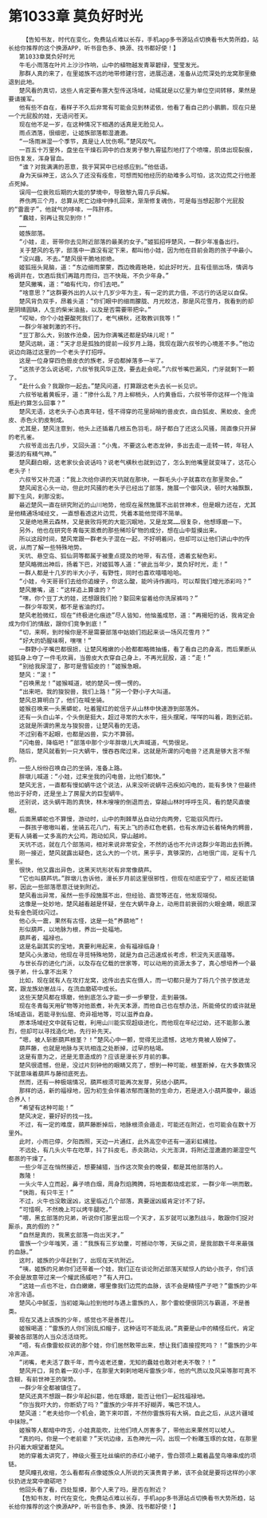 # 第1033章 莫负好时光
        【告知书友，时代在变化，免费站点难以长存，手机app多书源站点切换看书大势所趋，站长给你推荐的这个换源APP，听书音色多、换源、找书都好使！】
       第1033章莫负好时光
       牛毛小雨落在叶片上沙沙作响，山中的植物越发青翠碧绿，莹莹发光。
       那群人真的来了，在里姬族不远的地带修建行宫，进展迅速，准备从边荒深处的龙窝那里撤退到此地。
       楚风看的真切，这些人肯定要布置大型传送场域，动辄就是以亿里为单位空间转移，果然是要请援军。
       他有些不自在，看样子不久后非常有可能会见到林诺依，他看了看自己的小鹏鹏，现在只是一个光屁股的娃，无语问苍天。
       现在他不足一岁，在这种情况下相遇的话真是无脸见人。
       雨点洒落，很细密，让姬族部落都湿漉漉。
       “一场雨淋湿一个季节，真是让人忧伤啊。”楚风叹气。
       一百五十万里外，盘坐在干燥石洞中的白发男子黎九霄猛烈地打了个喷嚏，肌体出现裂痕，旧伤复发，浑身冒血。
       “谁？对我满满的恶意，我于冥冥中已经感应到。”他低语。
       身为天纵神王，这么久了还没有痊愈，可想而知他经历的劫难多么可怕，这次边荒之行他差点死掉。
       误闯一位衰败后期的大能的梦境中，导致黎九霄几乎兵解。
       养伤两三个月，总算从死亡边缘中挣扎回来，渐渐修复魂伤，可是每当想起那个光屁股的“雷震子”，他就气的哆嗦，一阵肝疼。
       “蠢娃，别再让我见到你！”
       ……
       姬族部落。
       “小娃，走，哥带你去见附近部落的最美的女子。”姬狐招呼楚风，一群少年准备出行。
       关于楚风的名字，部落中一直没有定下来，都叫他小娃，因为他在目前会跑的孩子中最小。
       “没兴趣，不去。”楚风很干脆地拒绝。
       姬狐摇头晃脑，道：“东边细雨蒙蒙，西边晚霞艳艳，如此好时光，且有佳丽出场，情调与格调并在，饮酒后我们再踏月而归，岂不快哉，不负少年身。”
       楚风撇嘴，道：“咱有代沟，你们去吧。”
       “啥意思？”这群要外出的人以十几岁少年为主，有一定的武力值，不远行的话足以自保。
       楚风背负双手，昂着头道：“你们眼中的细雨朦胧、月光皎洁，那是风花雪月，我看到的却是阴晴圆缺，人生的柴米油盐，以及是否需要带把伞。”
       “哎呦，你个小娃要酸死我们了，老气横秋，还敢教训我等！”
       一群少年被刺激的不行。
       “豆丁那么大，别故作沧桑，因为你满嘴还都是奶味儿呢！”
       楚风远眺，道：“天才总是孤独的提前一段岁月上路，我现在跟六叔爷的心境差不多。”他边说边向路过这里的一个老头子打招呼。
       这是一位身穿四色兽皮衣的族老，牙齿都掉落多一半了。
       “这孩子怎么说话呢，六叔爷我风华正茂，要去赴会呢。”六叔爷嘴巴漏风，门牙就剩下一颗了。
       “赴什么会？我跟你一起去。”楚风问道，打算跟这老头去长一长见识。
       六叔爷呲着黄板牙，道：“掺什么乱？月上柳梢头，人约黄昏后，六叔爷带你这样一个拖油瓶赴约算怎么回事？”
       楚风无语，这老头子心态真年轻，怪不得穿的花里胡哨的兽皮衣，由白狐皮、黑蛟皮、金虎皮、赤色火豹皮制成。
       尤其是，楚风注意到，他头上还插着几根五色羽毛，胡子都白了还这么风骚，简直像只开屏的老孔雀。
       六叔爷走出去几步，又回头道：“小鬼，不要这么老态龙钟，多出去走一走转一转，年轻人要活的有精气神。”
       楚风翻白眼，这老家伙会说话吗？说老气横秋也就到边了，怎么到他嘴里就变味了，这花心老头子！
       六叔爷又补充道：“我上次给你讲的天坑就在那块，一群毛头小子就喜欢在那里聚会。”
       楚风闻言心头一动，但此时风骚的老头子已经出了部落，施展一个御风诀，顿时大袖飘飘，脚下生风，刹那没影。
       最近楚风一直在研究附近的山川地势，他现在虽然施展不出前世神术，但是眼力还在，尤其是他精通场域经文，一直想看透这片边荒，凭着本能他觉得不简单。
       又是绝地黑云森林，又是衰败将死的大能沉眠地，又是龙窝……很复杂，他想琢磨一下。
       另外，他也在研究冬青每天蒸煮的那些稀珍矿物的成分，想在山中踅摸出来。
       所以这段时间，楚风常跟一群老头子混在一起，不好明着问，但却可以让他们讲山中的传说，从而了解一些特殊地势。
       天坑、悬空岛、狐仙洞等都属于被重点提及的地带，有古怪，透着玄秘色彩。
       楚风略微出神后，扬着下巴，对姬狐等人道：“彼此当年少，莫负好时光，走！”
       一群人都是十几岁的半大小子，有野性，同时也喜欢嘻嘻哈哈。
       “小娃，今天哥哥们去给你追嫂子，你这么酸，能吟诗作画吗，可以帮我们增光添彩吗？”
       楚风撇嘴，道：“这样追上算谁的？”
       “嘿，你个豆丁大的娃，还想跟我们抢？娶回来留着给你洗尿裤吗？”
       一群少年取笑，都不是省油的灯。
       楚风老脸微红，现在“终极进化痕迹”尽人皆知，他恼羞成怒，道：“再揭短的话，我肯定会成为你们的情敌，跟你们竞争到底！”
       “切，来啊，到时候你是不是需要部落中姑娘们抱起来谈一场风花雪月？”
       “好大的奶腥味啊，嘿嘿！”
       一群野小子嘴巴都很损，让楚风稚嫩的小脸都都略微抽搐，看了看自己的身高，而后果断从姬狐身上夺了一件毛坎肩，当兽皮大衣穿自己身上，不再光屁股，道：“走！”
       “别给我尿湿了，那可是雪貂皮的！”姬猴急眼。
       楚风：“滚！”
       “召唤黑龙！”姬猴喊道，唬的楚风一愣一愣的。
       “出来吧，我的狻猊兽，我们上路！”另一个野小子大叫道。
       楚风总算明白了，他们在喊坐骑。
       姬猴召唤来一头黑蟒蛇，吐着猩红的蛇信子从山林中快速游到部落外。
       还有一头白山羊，个头倒是挺大，超过寻常的大水牛，摇头摆尾，咩咩的叫着，跑到近前。
       这就是所谓的黑龙与狻猊兽，让楚风看的无语。
       不过别看不起眼，也都是凶兽，实力不算弱。
       “闪电兽，降临吧！”部落中那个少年胖墩儿大声喊道，气势很足。
       随后，楚风就看到一只大蜗牛，慢吞吞爬过来，这就是所谓的闪电兽？还真是够大言不惭的。
       一些人纷纷召唤自己的坐骑，准备上路。
       胖墩儿喊道：“小娃，过来坐我的闪电兽，比他们都快。”
       楚风无言，一直都有慢如蜗牛这个说法，从来没听说蜗牛迅疾如闪电的，能有多快？但最终他出于好奇，还是坐上了房屋大的巨型蜗牛。
       还别说，这头蜗牛跑的真快，林木嗖嗖的倒退而去，穿越山林时呼呼生风，看的楚风直傻眼。
       后面黑蟒蛇也不算慢，游动时，山中的荆棘草丛自动分向两旁，它能驭风而行。
       一群孩子嗷嗷叫着，坐骑五花八门，有天上飞的赤红色老鹤，也有水岸边长着犄角的鳄兽，更有人骑着一丈多高的大公鸡，跑动如风，穿山越岭。
       天坑不远，就在几个部落间，相对来说非常安全，不然的话也不允许这群少年跑出去折腾。
       刚一接近，楚风就露出疑色，这么大的一个坑，黑乎乎，真够深的，占地很广阔，足有十几里长。
       很快，他又露出异色，这黑天坑形状有非常像葫芦。
       “它也叫葫芦坑。”胖墩儿告诉他，漫长岁月前这里很邪性，但现在彻底安宁了，相反还能镇邪，因此一些部落愿意迁徙到附近。
       楚风看出异常，虽然一些手段施展不出，但经验、直觉等还在，他发现端倪。
       这像是一处妙地，楚风越看越是怀疑，坐在大蜗牛身上，动用目前衰弱的火眼金睛，眼底深处有金色斑纹闪过。
       他心头一震，果然有古怪，这是一处“养葫地”！
       形似葫芦，以地脉为根，养出一处福地。
       葫芦者，福禄也。
       这是名副其实的宝地，真要利用起来，会有福禄临身！
       楚风心头激动，他现在寻觅特殊地势，就是为自己迅速成长考虑，积淀先天底蕴等。
       与世长存的进化门派，以及存在亿载的世家等，可以动用的资源太多了，真心想培养一个最强子弟，什么拿不出来？
       比如，现在就有人在攻打龙窝，这传出去实在慑人，而一切都只是为了将几个孩子放进龙窝，跟龙族幼崽战斗，在流血磨砺中成长。
       这些天楚风都在琢磨，他到底怎么才能一步一步攀登，走到最强。
       现在冬青每天用矿物等对他蒸煮，补先天本源，而他自己也在想办法，所能倚仗的或许就是场域造诣，若能寻到仙窟、奇异祖地等，可以滋养自身。
       原本场域经文中就有记载，利用山川能实现超级进化，而他现在年纪过幼，还不能那么激烈，但却可以寻找造化地，先行补先天。
       “嗯，被人斩断葫芦根茎？！”楚风心中一颤，觉得无比遗憾，这地方竟被人毁掉了。
       葫芦藤，也就是地脉与天坑相连之处断掉，过早的枯竭。
       这是有意为之，还是无意造成的？应该是漫长岁月前的事。
       楚风很遗憾，但是，没过片刻钟他的眼睛又亮了，想到一种可能，根茎断掉，在大多数情况下就意味着葫芦与藤彻底死去。
       然而，还有一种极端情况，葫芦根须可能再次发芽，另结小葫芦。
       那样的话，新的福禄地，因为初生会伴着浓郁而蓬勃的生命力，若是进入小葫芦腹中，最适合养人！
       “希望有这种可能！”
       楚风决定，要好好的找一找。
       不过，有一定的难度，葫芦藤断掉后，地脉根须会遁走，可能还在附近，也可能会在数十万里外。
       此时，小雨已停，夕阳西照，天边一片通红，此外高空中还有一道彩虹横挂。
       不远处，有几头火牛在吃草，抖了抖皮毛，赤炎跳动，火光澎湃，将附近湿漉漉的潮湿空气都蒸的干燥了。
       一些少年正在悄然接近，想要捕猎，当作这次聚会的晚餐，都是其他部落的人。
       轰隆！
       一头火牛人立而起，鼻子喷白烟，周身烈焰腾腾，将地面都烧成岩浆，一群少年一哄而散。
       “快跑，有只牛王！”
       不过，火牛也没敢逞凶，这里临近几个部落，真要逞凶威肯定讨不了好。
       “可惜啊，不然晚上可以烤牛腿吃，”
       “喂，黑玄部落的兄弟，听说你们那里出现一个天才，五岁就可以激烈战斗，敢跟你们捉对厮杀，真的假的？”
       “自然是真的，我黑玄部落一向出天才。”
       雷族一个少年嗤笑，道：“我族有三岁幼童，可撼动尔等，天纵之资，是我部数千年来最强的血脉。”
       这时，姬族的少年赶到了，出现在天坑附近。
       “咦，姬族的兄弟你们还带着一个娃，我们正在谈论附近部落天赋惊人的幼小孩子，你们该不会是故意带过来一个耀武扬威吧？”有人开口。
       “这娃一点也不壮，白白嫩嫩，哪里像我们边荒的血脉，该不会是精怪产子吧？”雷族的少年冷言冷语。
       楚风心中腻歪，当初姬海山捡到他时与遇上雷族的人，那个雷蛟便很阴沉与霸道，不是善类。
       现在又遇上该族的少年，感觉也不是善茬儿。
       姬猴喝道：“雷族的人你们别乱扣帽子，这种话可不能乱说。”真要是山中的精怪后代，肯定要被各部落的人当众活活烧死。
       “唔，有点像雷蛟叔说的那个娃，你们居然敢带出来，想让我们直接捏死吗？！”雷族的少年冷声道。
       “闭嘴，老夫活了数千年，而今返老还童，无知的蠢娃也敢对老夫不敬？！”
       楚风开口，背负着一双小手，在那里大剌剌地喝斥雷族少年，他的气质以及风采等那可真不含糊，有前世神王的架势。
       一群少年全都被镇住了。
       楚风还真不想跟一群少年起纠葛，他在琢磨，能否让他们一起找福禄地。
       “你当我吓大的，你断奶了吗？”雷族的少年并不好糊弄，嘴巴不饶人。
       楚风道：“老夫给你一个机会，跪下来叩首，不然你雷族将有大祸，自此之后，从这片疆域中抹除。”
       姬猴等人都暗中咋舌，小娃真能吹，比他们喷人厉害多了，带他出来果然可以唬人。
       “真的吗，你是一个老前辈？”天坑边缘，五色神光一闪，出现一个粉雕玉琢的女娃，在那里扑闪着大眼望着楚风。
       她的穿着太讲究了，神级火蚕王吐丝编织的赤红小裙子，雪白颈项上戴着晶莹鸟喙串成的项链。
       楚风瞳孔收缩，怎么看都有点像姬族众人所说的天潢贵胄子弟，该不会就是要将这样的小家伙扔进龙窝中磨砺吧？
       他回头看了看，四处踅摸，那个人来了吗，是否在附近？
       【告知书友，时代在变化，免费站点难以长存，手机app多书源站点切换看书大势所趋，站长给你推荐的这个换源APP，听书音色多、换源、找书都好使！】